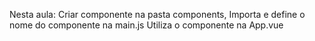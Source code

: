 Nesta aula:
Criar componente na pasta components,
Importa e define o nome do componente na main.js
Utiliza o componente na App.vue